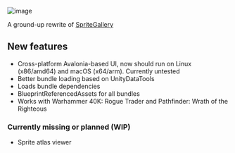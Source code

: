 ![image](https://github.com/microsoftenator2022/SpriteGallery.Avalonia/assets/5466817/450c2270-7ca6-4eca-84e9-a0af97cb1571)

A ground-up rewrite of [SpriteGallery](https://github.com/microsoftenator2022/Wotr-SpriteGallery)

## New features

- Cross-platform Avalonia-based UI, now should run on Linux (x86/amd64) and macOS (x64/arm). Currently untested
- Better bundle loading based on UnityDataTools
- Loads bundle dependencies
- BlueprintReferencedAssets for all bundles
- Works with Warhammer 40K: Rogue Trader and Pathfinder: Wrath of the Righteous

### Currently missing or planned (WIP)
- Sprite atlas viewer
